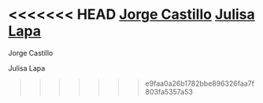 
<<<<<<< HEAD
[Jorge Castillo](https://github.com/cs2b01-2020-1/git-branches-and-merge-s2-no_entrar/blob/master/julisa_lapa.md)
[Julisa Lapa](https://github.com/cs2b01-2020-1/git-branches-and-merge-s2-no_entrar/blob/master/jorge.md)
=======
Jorge Castillo

Julisa Lapa
>>>>>>> e9faa0a26b1782bbe896326faa7f803fa5357a53
